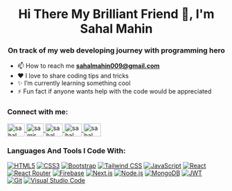 <h1 align="center">Hi There My Brilliant Friend 👋, I'm Sahal Mahin</h1>
  <h3 align="center">On track of my web developing journey with programming hero</h3>

 - 📫 How to reach me **sahalmahin009@gmail.com**<br/>
 - ❤️ I love to share coding tips and tricks<br/>
 - ✨ I’m currently learning something cool<br/>
 - ⚡ Fun fact if anyone wants help with the code would be appreciated

  <h3 align="left">Connect with me:</h3>
        <p align="left">
            <a href="https://www.facebook.com/sahal.mahin.009" target="_blank">
                <img align="center"
                    src="https://raw.githubusercontent.com/rahuldkjain/github-profile-readme-generator/master/src/images/icons/Social/facebook.svg"
                    alt="sahal mahin" height="30" width="40" />
            </a>
            <a href="https://linkedin.com/in/sahal-m-68912b183" target="blank">
                <img align="center"
                    src="https://raw.githubusercontent.com/rahuldkjain/github-profile-readme-generator/master/src/images/icons/Social/linked-in-alt.svg"
                    alt="samir satter mahinm" height="30" width="40" />
            </a>
            <a href="https://www.instagram.com/sahal_mahin/" target="_blank">
                <img align="center"
                    src="https://raw.githubusercontent.com/rahuldkjain/github-profile-readme-generator/master/src/images/icons/Social/instagram.svg"
                    alt="sahal_mahin" height="30" width="40" />
            </a>
            <a href="https://discord.gg/YOUR_INVITE_CODE" target="_blank">
                <img align="center"
                    src="https://raw.githubusercontent.com/rahuldkjain/github-profile-readme-generator/master/src/images/icons/Social/discord.svg"
                    alt="sahal_mahin" height="30" width="40" />
            </a>
            <a href="https://twitter.com/sahal_mahin" target="_blank">
                <img align="center"
                    src="https://raw.githubusercontent.com/rahuldkjain/github-profile-readme-generator/master/src/images/icons/Social/twitter.svg"
                    alt="sahal_mahin" height="30" width="40" style="margin-right: 5px;" />
            </a>
        </p>

  <h3 align="left">Languages And Tools I Code With:</h3>
  
[![HTML5](https://img.shields.io/badge/HTML5-E34F26?style=for-the-badge&logo=html5&logoColor=E34F26&labelColor=black)](https://developer.mozilla.org/en-US/docs/Web/Guide/HTML/HTML5)
[![CSS3](https://img.shields.io/badge/CSS3-1572B6?style=for-the-badge&logo=css3&logoColor=1572B6&labelColor=black)](https://developer.mozilla.org/en-US/docs/Web/CSS)
[![Bootstrap](https://img.shields.io/badge/Bootstrap-7952B3?style=for-the-badge&logo=bootstrap&logoColor=7952B3&labelColor=black)](https://getbootstrap.com/)
[![Tailwind CSS](https://img.shields.io/badge/Tailwind-38B2AC?style=for-the-badge&logo=tailwind-css&logoColor=38B2AC&labelColor=black)](https://tailwindcss.com/)
[![JavaScript](https://img.shields.io/badge/JavaScript-F7DF1E?style=for-the-badge&logo=javascript&logoColor=black&labelColor=F7DF1E)](https://developer.mozilla.org/en-US/docs/Web/JavaScript)
[![React](https://img.shields.io/badge/React-61DAFB?style=for-the-badge&logo=react&logoColor=61DAFB&labelColor=black)](https://reactjs.org/)
[![React Router](https://img.shields.io/badge/React_Router-CA4245?style=for-the-badge&logo=react-router&logoColor=CA4245&labelColor=black)](https://reactrouter.com/)
[![Firebase](https://img.shields.io/badge/Firebase-FFCA28?style=for-the-badge&logo=firebase&logoColor=FFCA28&labelColor=black)](https://firebase.google.com/)
[![Next.js](https://img.shields.io/badge/Next.js-000000?style=for-the-badge&logo=next.js&logoColor=white&labelColor=black)](https://nextjs.org/)
[![Node.js](https://img.shields.io/badge/Node.js-339933?style=for-the-badge&logo=node.js&logoColor=339933&labelColor=black)](https://nodejs.org/)
[![MongoDB](https://img.shields.io/badge/MongoDB-47A248?style=for-the-badge&logo=mongodb&logoColor=47A248&labelColor=black)](https://www.mongodb.com/)
[![JWT](https://img.shields.io/badge/JWT-000000?style=for-the-badge&logo=json-web-tokens&logoColor=white&labelColor=black)](https://jwt.io/) <br/>
[![Git](https://img.shields.io/badge/Git-F05032?style=for-the-badge&logo=git&logoColor=F05032&labelColor=black)](https://git-scm.com/)
[![Visual Studio Code](https://img.shields.io/badge/VS_Code-007ACC?style=for-the-badge&logo=visual-studio-code&logoColor=007ACC&labelColor=black)](https://code.visualstudio.com/)
